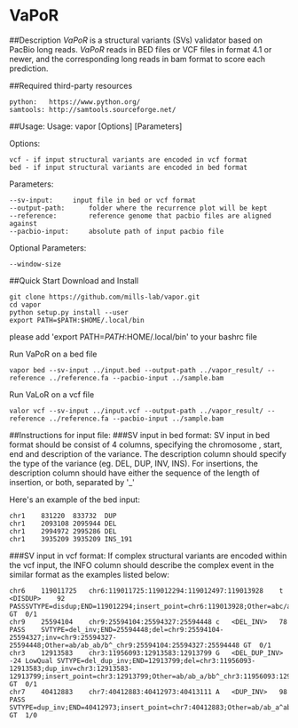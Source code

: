 # VaPoR
##Description
*VaPoR* is a structural variants (SVs) validator based on PacBio long reads.  *VaPoR* reads in BED files or VCF files in format 4.1 or newer, and the corresponding long reads in bam format to score each prediction. 

##Required third-party resources
```
python:   https://www.python.org/ 
samtools: http://samtools.sourceforge.net/
```
##Usage:
Usage: vapor [Options] [Parameters]

Options: 

	vcf - if input structural variants are encoded in vcf format
	bed - if input structural variants are encoded in bed format
	
Parameters:

	--sv-input:		input file in bed or vcf format
	--output-path:		folder where the recurrence plot will be kept
	--reference:		reference genome that pacbio files are aligned against
	--pacbio-input:		absolute path of input pacbio file

Optional Parameters:

	--window-size
	

##Quick Start
Download and Install
```
git clone https://github.com/mills-lab/vapor.git
cd vapor
python setup.py install --user
export PATH=$PATH:$HOME/.local/bin
```
please add 'export PATH=$PATH:$HOME/.local/bin' to your bashrc file

Run VaPoR on a bed file
```
vapor bed --sv-input ../input.bed --output-path ../vapor_result/ --reference ../reference.fa --pacbio-input ../sample.bam
```

Run VaLoR on a vcf file
```
valor vcf --sv-input ../input.vcf --output-path ../vapor_result/ --reference ../reference.fa --pacbio-input ../sample.bam
```


##Instructions for input file:
###SV input in bed format:
SV input in bed format should be consist of 4 columns, specifying the chromosome , start, end and description of the variance. The description column should specify the type of the variance (eg. DEL, DUP, INV, INS). For insertions, the description column should have either the sequence of the length of insertion, or both, separated by '_' 

Here's an example of the bed input:
```
chr1	831220	833732	DUP
chr1	2093108	2095944	DEL
chr1	2994972	2995286	DEL
chr1	3935209	3935209	INS_191
```


###SV input in vcf format:
If complex structural variants are encoded within the vcf input, the INFO column should describe the complex event in the similar format as the examples listed below:
```
chr6	119011725	chr6:119011725:119012294:119012497:119013928	t	<DISDUP>	92	PASSSVTYPE=disdup;END=119012294;insert_point=chr6:119013928;Other=abc/abc_abc/abca_chr6:119011725:119012294:119012497:119013928	GT	0/1
chr9	25594104	chr9:25594104:25594327:25594448	c	<DEL_INV>	78	PASS	SVTYPE=del_inv;END=25594448;del=chr9:25594104-25594327;inv=chr9:25594327-25594448;Other=ab/ab_ab/b^_chr9:25594104:25594327:25594448	GT	0/1
chr3	12913583	chr3:11956093:12913583:12913799	G	<DEL_DUP_INV>	-24	LowQual	SVTYPE=del_dup_inv;END=12913799;del=chr3:11956093-12913583;dup_inv=chr3:12913583-12913799;insert_point=chr3:12913799;Other=ab/ab_a/bb^_chr3:11956093:12913583:12913799	GT	0/1
chr7	40412883	chr7:40412883:40412973:40413111	A	<DUP_INV>	98	PASS	SVTYPE=dup_inv;END=40412973;insert_point=chr7:40412883;Other=ab/ab_a^ab/abb_chr7:40412883:40412973:40413111	GT	1/0
```



